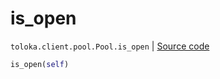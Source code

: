 # is_open
`toloka.client.pool.Pool.is_open` | [Source code](https://github.com/Toloka/toloka-kit/blob/v1.2.0/src/client/pool/__init__.py#L248)

```python
is_open(self)
```

